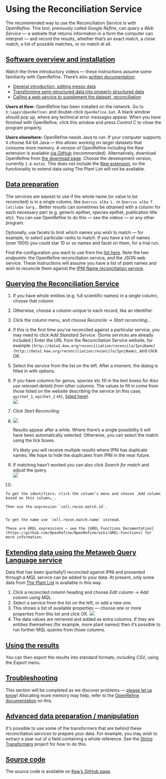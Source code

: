 # Using the Reconciliation Service

The recommended way to use the Reconciliation Service is with _OpenRefine_. This tool, previously called _Google Refine_, can query a _Web Service_ — a website that returns information in a form the computer can interpret — and record the results, whether that’s an exact match, a close match, a list of possible matches, or no match at all.

## [Software overview and installation](#installation)

Watch the three introductory videos — these instructions assume some familiarity with OpenRefine. There’s also [written documentation](http://openrefine.org/documentation.html).

*   [General introduction, editing messy data](https://www.youtube.com/watch?v=B70J_H_zAWM)
*   [Transforming semi-structured data into properly structured data](https://www.youtube.com/watch?v=cO8NVCs_Ba0)
*   [Calling a web service to supplement the dataset, reconciliation](https://www.youtube.com/watch?v=5tsyz3ibYzk)

**Users at Kew:** OpenRefine has been installed on the network. Go to `X:\apps\OpenRefine\` and double-click `OpenRefine.bat`. A black window should pop up, where any technical error messages appear. When you have finished with OpenRefine, click this window and press _Control C_ to close the program properly.

**Users elsewhere:** OpenRefine needs Java to run. If your computer supports it choose 64-bit Java — this allows working on larger datasets that consume more memory. A version of OpenRefine including the Kew extension is available [via GitHub](https://github.com/RBGKew/OpenRefine/releases/tag/2.6-beta.1-kew-preview.1) (recommended). Alternatively, download OpenRefine from [the download page](http://openrefine.org/download.html). Choose the development version, currently `2.6-beta1`. This does not include the [Kew extension](https://github.com/RBGKew/OpenRefine-Kew-Extension), so the functionality to extend data using The Plant List will not be available.

## [Data preparation](#data-preparation)

The services are easiest to use if the whole name (or value to be reconciled) is in a single column, like `Quercus alba L.` or `Quercus alba f. latiloba Sarg.`. Better results can sometimes be obtained with a column for each necessary part (e.g. generic epithet, species epithet, publication title etc). You can use OpenRefine to do this — see the videos — or any other program.

Optionally, use facets to limit which names you wish to match — for example, to select particular ranks to match. If you have a lot of names (over 1000) you could star 10 or so names and facet on them, for a trial run.

Find the configuration you want to use from the [list here](http://data1.kew.org/reconciliation/about). Note the two _endpoints_: the OpenRefine reconciliation service, and the JSON web service. These instructions will assume you have a list of plant names and wish to reconcile them against the [IPNI Name reconciliation service](http://data1.kew.org/reconciliation/about/IpniName).

## [Querying the Reconciliation Service](#reconciling)


1.  If you have whole entities (e.g. full scientific names) in a single column, choose that column
2.  Otherwise, choose a column unique to each record, like an identifier.
3.   Click the column menu, and choose _Reconcile_ → _Start reconciling…_
4.  If this is the first time you’ve reconciled against a particular service, you may need to click _Add Standard Service_. (Some services are already included.) Enter the URL from the Reconciliation Service website, for example `[http://data1.kew.org/reconciliation/reconcile/IpniName](http://data1.kew.org/reconciliation/reconcile/IpniName)`, and click OK.
5.  Select the service from the list on the left. After a moment, the dialog is filled in with options.
6.  If you have columns for genus, species etc fill in the text boxes for _Also use relevant details from other columns_. The values to fill in come from those listed on the website describing the service (in this case, `epithet_1`, `epithet_2` etc, [listed here](${aboutIpniNameUrl}#properties)).  
    ![](http://data1.kew.org/reconciliation/img/reconciling-select-properties.png)
7.  Click _Start Reconciling_
8.  ![](http://data1.kew.org/reconciliation/img/reconciling-results.png)

    Results appear after a while. Where there’s a single possibility it will have been automatically selected. Otherwise, you can select the match using the tick boxes.

    It’s likely you will receive multiple results where IPNI has duplicate names. We hope to hide the duplicates from IPNI in the near future.

   
9.  If matching hasn’t worked you can also click _Search for match_ and adjust the query.  
    ![](http://data1.kew.org/reconciliation/img/reconciling-suggest-entity.png)
10.  

    To get the identifiers: click the column’s menu and choose _Add column based on this column…_.

    Then use the expression `cell.recon.match.id`.


    To get the name use `cell.recon.match.name` instead.

    These are GREL expressions — see the [GREL Functions Documentation](https://github.com/OpenRefine/OpenRefine/wiki/GREL-Functions) for more information.


## [Extending data using the Metaweb Query Language service](#extending)

Data that has been (partially!) reconciled against IPNI and presented through a _MQL_ service can be added to your data. At present, only some data from [The Plant List](http://www.theplantlist.org/) is available in this way.

1.  Click a reconciled column heading and choose _Edit column_ → _Add column using MQL_.
2.  Select a service from the list on the left, or add a new one.
3.  This shows a list of available properties — choose one or more properties from this list and click OK. ![](http://data1.kew.org/reconciliation/img/mql-tpl-example.png)
4.  The data values are retrieved and added as extra columns. If they are entities themselves (for example, more plant names) then it’s possible to run further MQL queries from those columns.

## [Using the results](#exporting)

You can then export the results into standard formats, including CSV, using the _Export_ menu.

## [Troubleshooting](#troubleshooting)

This section will be completed as we discover problems — [please let us know](mailto:bi@kew.org?subject=Reconciliation%20service)! Allocating more memory may help, refer to the [OpenRefine documentation](https://github.com/OpenRefine/OpenRefine/wiki/FAQ:-Allocate-More-Memory) on this.

## [Advanced data preparation / manipulation](#advanced)

It's possible to use some of the transformers that are behind these reconciliation services to prepare your data. For example, you may wish to extract a year out of a field containing a whole reference. See the [String Transformers](https://github.com/RBGKew/String-Transformers#string-transformers) project for how to do this.

## [Source code](#sourcecode)

The source code is available on [Kew’s GitHub page](https://github.com/RBGKew/Reconciliation-and-Matching-Framework).
